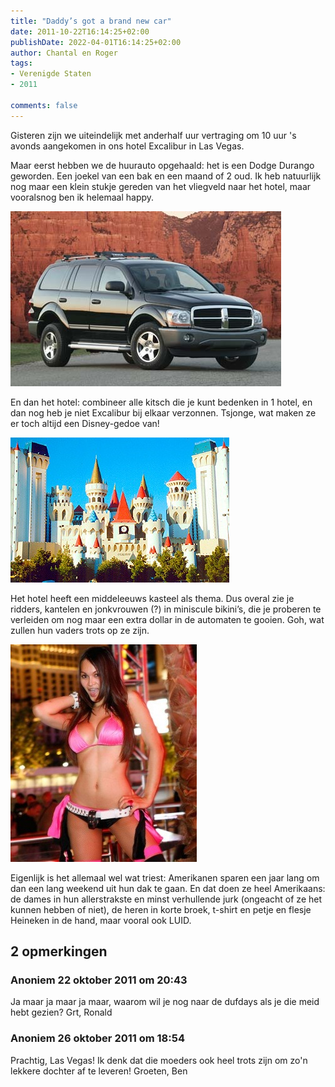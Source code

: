 ```yaml
---
title: "Daddy’s got a brand new car"
date: 2011-10-22T16:14:25+02:00
publishDate: 2022-04-01T16:14:25+02:00
author: Chantal en Roger
tags:
- Verenigde Staten
- 2011

comments: false
---
```


Gisteren zijn we uiteindelijk met anderhalf uur vertraging om 10 uur 's avonds aangekomen in ons hotel Excalibur in Las Vegas.

Maar eerst hebben we de huurauto opgehaald: het is een Dodge Durango geworden. Een joekel van een bak en een maand of 2 oud. Ik heb natuurlijk nog maar een klein stukje gereden van het vliegveld naar het hotel, maar vooralsnog ben ik helemaal happy.

![dodge_durango-6059](./images/dodge_durango-6059[2].jpg)

En dan het hotel: combineer alle kitsch die je kunt bedenken in 1 hotel, en dan nog heb je niet Excalibur bij elkaar verzonnen. Tsjonge, wat maken ze er toch altijd een Disney-gedoe van!

![excalibur1](./images/excalibur1[2].jpg)

Het hotel heeft een middeleeuws kasteel als thema. Dus overal zie je ridders, kantelen en jonkvrouwen (?) in miniscule bikini’s, die je proberen te verleiden om nog maar een extra dollar in de automaten te gooien. Goh, wat zullen hun vaders trots op ze zijn.

![gogogo](./images/gogogo[2].jpg)

Eigenlijk is het allemaal wel wat triest: Amerikanen sparen een jaar lang om dan een lang weekend uit hun dak te gaan. En dat doen ze heel Amerikaans: de dames in hun allerstrakste en minst verhullende jurk (ongeacht of ze het kunnen hebben of niet), de heren in korte broek, t-shirt en petje en flesje Heineken in de hand, maar vooral ook LUID.

## 2 opmerkingen

### Anoniem 22 oktober 2011 om 20:43

Ja maar ja maar ja maar, waarom wil je nog naar de dufdays als je die meid hebt gezien?
Grt,
Ronald

### Anoniem 26 oktober 2011 om 18:54

Prachtig, Las Vegas! Ik denk dat die moeders ook heel trots zijn om zo'n lekkere dochter af te leveren!
Groeten, Ben
